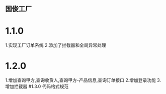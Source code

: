 ## 国俊工厂 
 # 1.1.0
 1.实现工厂订单系统
 2.添加了拦截器和全局异常处理
 # 1.2.0
 1.增加查询甲方,查询收货人,查询甲方-产品信息,查询订单接口
 2.增加登录功能
 3.增加拦截器
 #1.3.0
 代码格式规范
